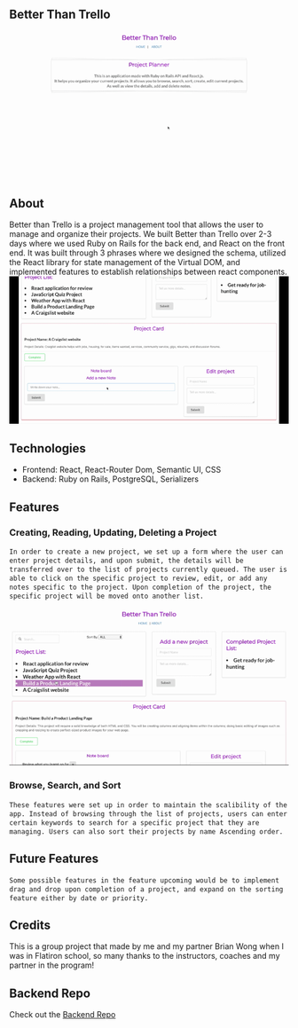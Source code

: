 ## Better Than Trello

![gifOfHomePage](demo/pphome.gif)
## About
Better than Trello is a project management tool that allows the user to manage and organize their projects. We built Better than Trello over 2-3 days where we used Ruby on Rails for the back end, and React on the front end. It was built through 3 phrases where we designed the schema, utilized the React library for state management of the Virtual DOM, and implemented features to establish relationships between react components. 
![gifOfNote](demo/PPnote.gif)

## Technologies

* Frontend: React, React-Router Dom, Semantic UI, CSS
* Backend: Ruby on Rails, PostgreSQL, Serializers

## Features

### Creating, Reading, Updating, Deleting a Project
    In order to create a new project, we set up a form where the user can enter project details, and upon submit, the details will be transferred over to the list of projects currently queued. The user is able to click on the specific project to review, edit, or add any notes specific to the project. Upon completion of the project, the specific project will be moved onto another list.

![gifOfComplete](demo/PPcomplete.gif)
### Browse, Search, and Sort
    These features were set up in order to maintain the scalibility of the app. Instead of browsing through the list of projects, users can enter certain keywords to search for a specific project that they are managing. Users can also sort their projects by name Ascending order.

## Future Features
    Some possible features in the feature upcoming would be to implement drag and drop upon completion of a project, and expand on the sorting feature either by date or priority.

## Credits
This is a group project that made by me and my partner Brian Wong when I was in Flatiron school, so many thanks to the instructors, coaches and my partner in the program!

## Backend Repo
Check out the [Backend Repo](https://github.com/yukiyao119/project-planner-backend)
